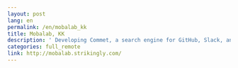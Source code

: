 ```yaml
---
layout: post
lang: en
permalink: /en/mobalab_kk
title: Mobalab, KK
description: ' Developing Commet, a search engine for GitHub, Slack, and other developer tools, as well as website development for SMEs. Full remote. '
categories: full_remote
link: http://mobalab.strikingly.com/
---
```

